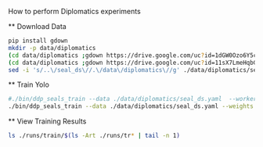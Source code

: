 How to perform Diplomatics experiments

** Download Data
```bash
pip install gdown
mkdir -p data/diplomatics
(cd data/diplomatics ;gdown https://drive.google.com/uc?id=1dGW0Ozo6Y5crckCcjYr_w93XewGm0p-y && tar -xpvzf train.tar.gz)
(cd data/diplomatics ;gdown https://drive.google.com/uc?id=11sX7LmeHqbGJUFTQ9kqJhKQ0zhXMDbvX && tar -xpvzf validate.tar.gz)
sed -i 's/..\/seal_ds\//.\/data\/diplomatics\//g' ./data/diplomatics/seal_ds.yaml
```


** Train Yolo
```bash
#./bin/ddp_seals_train --data ./data/diplomatics/seal_ds.yaml  --workers 0
./bin/ddp_seals_train --data ./data/diplomatics/seal_ds.yaml --weights ''  --workers 0 --cfg ./models/yolo_didip.yaml
```

** View Training Results
```bash
ls ./runs/train/$(ls -Art ./runs/tr* | tail -n 1)
```

